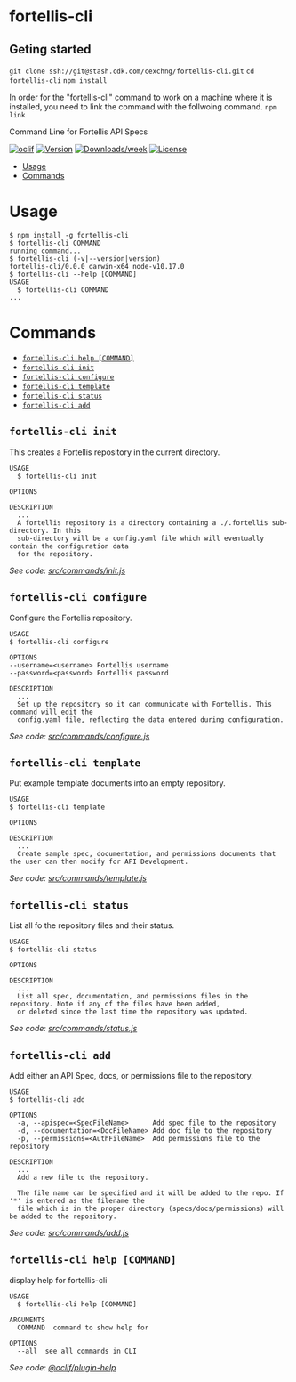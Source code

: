 # fortellis-cli

## Geting started

`git clone ssh://git@stash.cdk.com/cexchng/fortellis-cli.git`
`cd fortellis-cli`
`npm install`

In order for the "fortellis-cli" command to work on a machine where it is installed, you need to link the command with the follwoing command.
`npm link`

Command Line for Fortellis API Specs

[![oclif](https://img.shields.io/badge/cli-oclif-brightgreen.svg)](https://oclif.io)
[![Version](https://img.shields.io/npm/v/fortellis-cli.svg)](https://npmjs.org/package/fortellis-cli)
[![Downloads/week](https://img.shields.io/npm/dw/fortellis-cli.svg)](https://npmjs.org/package/fortellis-cli)
[![License](https://img.shields.io/npm/l/fortellis-cli.svg)](https://github.com/deastland/fortellis-cli/blob/master/package.json)

<!-- toc -->

- [Usage](#usage)
- [Commands](#commands)
  <!-- tocstop -->

# Usage

<!-- usage -->

```sh-session
$ npm install -g fortellis-cli
$ fortellis-cli COMMAND
running command...
$ fortellis-cli (-v|--version|version)
fortellis-cli/0.0.0 darwin-x64 node-v10.17.0
$ fortellis-cli --help [COMMAND]
USAGE
  $ fortellis-cli COMMAND
...
```

<!-- usagestop -->

# Commands

<!-- commands -->

- [`fortellis-cli help [COMMAND]`](#fortellis-cli-help-command)
- [`fortellis-cli init`](#fortellis-cli-init-command)
- [`fortellis-cli configure`](#fortellis-cli-configure-command)
- [`fortellis-cli template`](#fortellis-cli-template-command)
- [`fortellis-cli status`](#fortellis-cli-status-command)
- [`fortellis-cli add`](#fortellis-cli-add-command)

## `fortellis-cli init`

This creates a Fortellis repository in the current directory.

```
USAGE
  $ fortellis-cli init

OPTIONS

DESCRIPTION
  ...
  A fortellis repository is a directory containing a ./.fortellis sub-directory. In this
  sub-directory will be a config.yaml file which will eventually contain the configuration data
  for the repository.
```

_See code: [src/commands/init.js](https://github.com/deastland/fortellis-cli/blob/v0.0.0/src/commands/init.js)_

## `fortellis-cli configure`

Configure the Fortellis repository.

```
USAGE
$ fortellis-cli configure

OPTIONS
--username=<username> Fortellis username
--password=<password> Fortellis password

DESCRIPTION
  ...
  Set up the repository so it can communicate with Fortellis. This command will edit the
  config.yaml file, reflecting the data entered during configuration.
```

_See code: [src/commands/configure.js](https://github.com/deastland/fortellis-cli/blob/v0.0.0/src/commands/configure.js)_

## `fortellis-cli template`

Put example template documents into an empty repository.

```
USAGE
$ fortellis-cli template

OPTIONS

DESCRIPTION
  ...
  Create sample spec, documentation, and permissions documents that the user can then modify for API Development.
```

_See code: [src/commands/template.js](https://github.com/deastland/fortellis-cli/blob/v0.0.0/src/commands/template.js)_

## `fortellis-cli status`

List all fo the repository files and their status.

```
USAGE
$ fortellis-cli status

OPTIONS

DESCRIPTION
  ...
  List all spec, documentation, and permissions files in the repository. Note if any of the files have been added,
  or deleted since the last time the repository was updated.
```

_See code: [src/commands/status.js](https://github.com/deastland/fortellis-cli/blob/v0.0.0/src/commands/status.js)_

## `fortellis-cli add`

Add either an API Spec, docs, or permissions file to the repository.

```
USAGE
$ fortellis-cli add

OPTIONS
  -a, --apispec=<SpecFileName>      Add spec file to the repository
  -d, --documentation=<DocFileName> Add doc file to the repository
  -p, --permissions=<AuthFileName>  Add permissions file to the repository

DESCRIPTION
  ...
  Add a new file to the repository.

  The file name can be specified and it will be added to the repo. If '*' is entered as the filename the
  file which is in the proper directory (specs/docs/permissions) will be added to the repository.
```

_See code: [src/commands/add.js](https://github.com/deastland/fortellis-cli/blob/v0.0.0/src/commands/add.js)_

## `fortellis-cli help [COMMAND]`

display help for fortellis-cli

```
USAGE
  $ fortellis-cli help [COMMAND]

ARGUMENTS
  COMMAND  command to show help for

OPTIONS
  --all  see all commands in CLI
```

_See code: [@oclif/plugin-help](https://github.com/oclif/plugin-help/blob/v2.2.2/src/commands/help.ts)_

<!-- commandsstop -->

